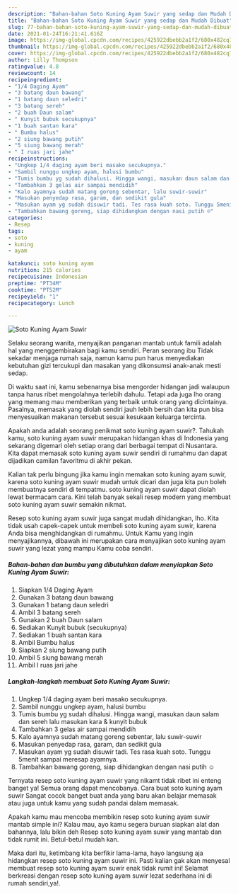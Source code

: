 ```yaml
---
description: "Bahan-bahan Soto Kuning Ayam Suwir yang sedap dan Mudah Dibuat"
title: "Bahan-bahan Soto Kuning Ayam Suwir yang sedap dan Mudah Dibuat"
slug: 77-bahan-bahan-soto-kuning-ayam-suwir-yang-sedap-dan-mudah-dibuat
date: 2021-01-24T16:21:41.616Z
image: https://img-global.cpcdn.com/recipes/425922dbebb2a1f2/680x482cq70/soto-kuning-ayam-suwir-foto-resep-utama.jpg
thumbnail: https://img-global.cpcdn.com/recipes/425922dbebb2a1f2/680x482cq70/soto-kuning-ayam-suwir-foto-resep-utama.jpg
cover: https://img-global.cpcdn.com/recipes/425922dbebb2a1f2/680x482cq70/soto-kuning-ayam-suwir-foto-resep-utama.jpg
author: Lilly Thompson
ratingvalue: 4.8
reviewcount: 14
recipeingredient:
- "1/4 Daging Ayam"
- "3 batang daun bawang"
- "1 batang daun seledri"
- "3 batang sereh"
- "2 buah Daun salam"
- " Kunyit bubuk secukupnya"
- "1 buah santan kara"
- " Bumbu halus"
- "2 siung bawang putih"
- "5 siung bawang merah"
- " I ruas jari jahe"
recipeinstructions:
- "Ungkep 1/4 daging ayam beri masako secukupnya."
- "Sambil nunggu ungkep ayam, halusi bumbu"
- "Tumis bumbu yg sudah dihalusi. Hingga wangi, masukan daun salam dan sereh lalu masukan kara &amp; kunyit bubuk"
- "Tambahkan 3 gelas air sampai mendidih"
- "Kalo ayamnya sudah matang goreng sebentar, lalu suwir-suwir"
- "Masukan penyedap rasa, garam, dan sedikit gula"
- "Masukan ayam yg sudah disuwir tadi. Tes rasa kuah soto. Tunggu 5menit sampai meresap ayamnya."
- "Tambahkan bawang goreng, siap dihidangkan dengan nasi putih ☺"
categories:
- Resep
tags:
- soto
- kuning
- ayam

katakunci: soto kuning ayam 
nutrition: 215 calories
recipecuisine: Indonesian
preptime: "PT34M"
cooktime: "PT52M"
recipeyield: "1"
recipecategory: Lunch

---
```



![Soto Kuning Ayam Suwir](https://img-global.cpcdn.com/recipes/425922dbebb2a1f2/680x482cq70/soto-kuning-ayam-suwir-foto-resep-utama.jpg)

Selaku seorang wanita, menyajikan panganan mantab untuk famili adalah hal yang menggembirakan bagi kamu sendiri. Peran seorang ibu Tidak sekadar menjaga rumah saja, namun kamu pun harus menyediakan kebutuhan gizi tercukupi dan masakan yang dikonsumsi anak-anak mesti sedap.

Di waktu  saat ini, kamu sebenarnya bisa mengorder hidangan jadi walaupun tanpa harus ribet mengolahnya terlebih dahulu. Tetapi ada juga lho orang yang memang mau memberikan yang terbaik untuk orang yang dicintainya. Pasalnya, memasak yang diolah sendiri jauh lebih bersih dan kita pun bisa menyesuaikan makanan tersebut sesuai kesukaan keluarga tercinta. 



Apakah anda adalah seorang penikmat soto kuning ayam suwir?. Tahukah kamu, soto kuning ayam suwir merupakan hidangan khas di Indonesia yang sekarang digemari oleh setiap orang dari berbagai tempat di Nusantara. Kita dapat memasak soto kuning ayam suwir sendiri di rumahmu dan dapat dijadikan camilan favoritmu di akhir pekan.

Kalian tak perlu bingung jika kamu ingin memakan soto kuning ayam suwir, karena soto kuning ayam suwir mudah untuk dicari dan juga kita pun boleh membuatnya sendiri di tempatmu. soto kuning ayam suwir dapat diolah lewat bermacam cara. Kini telah banyak sekali resep modern yang membuat soto kuning ayam suwir semakin nikmat.

Resep soto kuning ayam suwir juga sangat mudah dihidangkan, lho. Kita tidak usah capek-capek untuk membeli soto kuning ayam suwir, karena Anda bisa menghidangkan di rumahmu. Untuk Kamu yang ingin menyajikannya, dibawah ini merupakan cara menyajikan soto kuning ayam suwir yang lezat yang mampu Kamu coba sendiri.

<!--inarticleads1-->

##### Bahan-bahan dan bumbu yang dibutuhkan dalam menyiapkan Soto Kuning Ayam Suwir:

1. Siapkan 1/4 Daging Ayam
1. Gunakan 3 batang daun bawang
1. Gunakan 1 batang daun seledri
1. Ambil 3 batang sereh
1. Gunakan 2 buah Daun salam
1. Sediakan  Kunyit bubuk (secukupnya)
1. Sediakan 1 buah santan kara
1. Ambil  Bumbu halus
1. Siapkan 2 siung bawang putih
1. Ambil 5 siung bawang merah
1. Ambil  I ruas jari jahe




<!--inarticleads2-->

##### Langkah-langkah membuat Soto Kuning Ayam Suwir:

1. Ungkep 1/4 daging ayam beri masako secukupnya.
1. Sambil nunggu ungkep ayam, halusi bumbu
1. Tumis bumbu yg sudah dihalusi. Hingga wangi, masukan daun salam dan sereh lalu masukan kara &amp; kunyit bubuk
1. Tambahkan 3 gelas air sampai mendidih
1. Kalo ayamnya sudah matang goreng sebentar, lalu suwir-suwir
1. Masukan penyedap rasa, garam, dan sedikit gula
1. Masukan ayam yg sudah disuwir tadi. Tes rasa kuah soto. Tunggu 5menit sampai meresap ayamnya.
1. Tambahkan bawang goreng, siap dihidangkan dengan nasi putih ☺




Ternyata resep soto kuning ayam suwir yang nikamt tidak ribet ini enteng banget ya! Semua orang dapat mencobanya. Cara buat soto kuning ayam suwir Sangat cocok banget buat anda yang baru akan belajar memasak atau juga untuk kamu yang sudah pandai dalam memasak.

Apakah kamu mau mencoba membikin resep soto kuning ayam suwir mantab simple ini? Kalau mau, ayo kamu segera buruan siapkan alat dan bahannya, lalu bikin deh Resep soto kuning ayam suwir yang mantab dan tidak rumit ini. Betul-betul mudah kan. 

Maka dari itu, ketimbang kita berfikir lama-lama, hayo langsung aja hidangkan resep soto kuning ayam suwir ini. Pasti kalian gak akan menyesal membuat resep soto kuning ayam suwir enak tidak rumit ini! Selamat berkreasi dengan resep soto kuning ayam suwir lezat sederhana ini di rumah sendiri,ya!.

